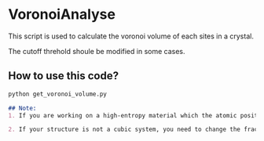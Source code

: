 # VoronoiAnalyse
This script is used to calculate the voronoi volume of each sites in a crystal.


The cutoff threhold shoule be modified in some cases. 

## How to use this code?
```markdown
python get_voronoi_volume.py

## Note:
1. If you are working on a high-entropy material which the atomic positions distort signifcantly. You may have chance to get a unreasonalble atomic volume. In this case, increase the cutoff in [get_all_neighbors()](https://github.com/jzhang-github/VoronoiAnalyse/blob/eb4f1e93202cb1d164efc493a4c8fb37fb3b4442/get_voronoi_volume.py#L80-L81) function.

2. If your structure is not a cubic system, you need to change the fraction volume of atoms by changing [this](https://github.com/jzhang-github/VoronoiAnalyse/blob/eb4f1e93202cb1d164efc493a4c8fb37fb3b4442/get_voronoi_volume.py#L78).

